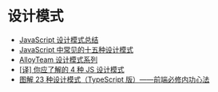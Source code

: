 # 设计模式

- [JavaScript 设计模式总结](https://juejin.im/post/5c984610e51d45656702a785)
- [JavaScript 中常见的十五种设计模式](https://www.cnblogs.com/imwtr/p/9451129.html#o1)
- [AlloyTeam 设计模式系列](http://www.alloyteam.com/2012/10/common-javascript-design-patterns/)
- [[译] 你应了解的 4 种 JS 设计模式](https://segmentfault.com/a/1190000007231454)
- [图解 23 种设计模式（TypeScript 版）——前端必修内功心法](https://mp.weixin.qq.com/s/v8QRqjDrc7m0P3npigG_4Q)
